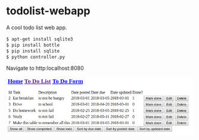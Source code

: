 # todolist-webapp

A cool todo list web app.

```
$ apt-get install sqlite3
$ pip install bottle
$ pip install sqlite
$ python controller.py 

```
Navigate to http:localhost:8080

![screenshot](https://raw.githubusercontent.com/aboodmm/todolist-webapp/img/a.png)

